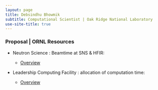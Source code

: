 ```yaml
---
layout: page
title: Debsindhu Bhowmik
subtitle: Computational Scientist | Oak Ridge National Laboratory  
use-site-title: true
---
```


### **Proposal | ORNL Resources**      


- Neutron Science : Beamtime at SNS & HFIR:     

  - [Overview](https://neutrons.ornl.gov/users/proposal-types)    
    
- Leadership Computing Facility : allocation of computation time:     

  - [Overview](https://www.olcf.ornl.gov/for-users/getting-started/)     


